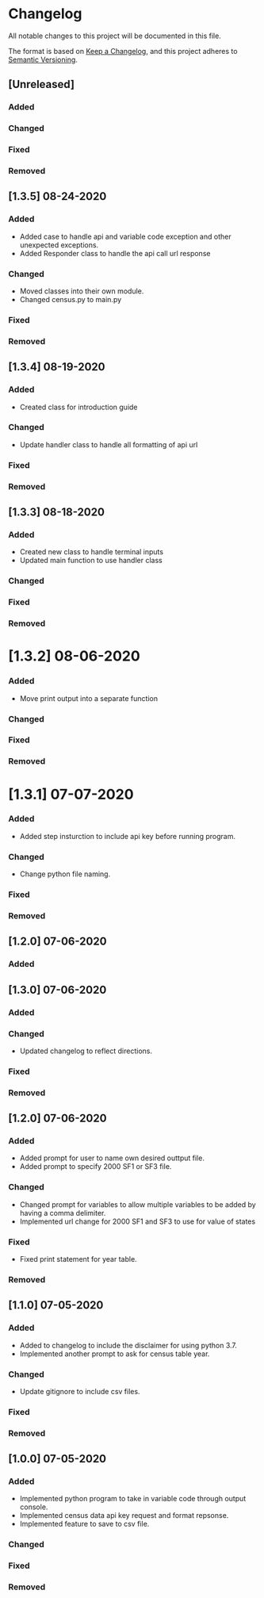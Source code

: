 # Changelog
All notable changes to this project will be documented in this file.

The format is based on [Keep a Changelog](https://keepachangelog.com/en/1.0.0/),
and this project adheres to [Semantic Versioning](https://semver.org/spec/v2.0.0.html).

## [Unreleased]

### Added

### Changed

### Fixed

### Removed

## [1.3.5] 08-24-2020

### Added
- Added case to handle api and variable code exception and other unexpected exceptions.
- Added Responder class to handle the api call url response

### Changed
- Moved classes into their own module.
- Changed census.py to main.py

### Fixed

### Removed

## [1.3.4] 08-19-2020

### Added
- Created class for introduction guide

### Changed
- Update handler class to handle all formatting of api url

### Fixed

### Removed


## [1.3.3] 08-18-2020

### Added
- Created new class to handle terminal inputs
- Updated main function to use handler class

### Changed

### Fixed

### Removed

# [1.3.2] 08-06-2020

### Added

- Move print output into a separate function

### Changed

### Fixed

### Removed

# [1.3.1] 07-07-2020

### Added

- Added step insturction to include api key before running program.

### Changed

- Change python file naming.

### Fixed

### Removed

## [1.2.0] 07-06-2020

### Added

## [1.3.0] 07-06-2020

### Added

### Changed

- Updated changelog to reflect directions.

### Fixed

### Removed

## [1.2.0] 07-06-2020

### Added

- Added prompt for user to name own desired outtput file.
- Added prompt to specify 2000 SF1 or SF3 file.

### Changed

- Changed prompt for variables to allow multiple variables to be added by having a comma delimiter.
- Implemented url change for 2000 SF1 and SF3 to use for value of states

### Fixed

- Fixed print statement for year table.

### Removed

## [1.1.0] 07-05-2020

### Added

- Added to changelog to include the disclaimer for using python 3.7.
- Implemented another prompt to ask for census table year.

### Changed

- Update gitignore to include csv files.

### Fixed

### Removed

## [1.0.0] 07-05-2020

### Added

- Implemented python program to take in variable code through output console.
- Implemented census data api key request and format repsonse.
- Implemented feature to save to csv file.

### Changed

### Fixed

### Removed